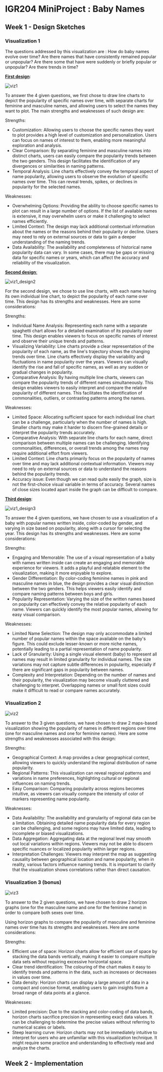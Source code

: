 # IGR204 MiniProject : Baby Names

## Week 1 - Design Sketches

### Visualization 1

The questions addressed by this visualization are : How do baby names evolve over time? Are there names that have consistently remained popular or unpopular? Are there some that have were suddenly or briefly popular or unpopular? Are there trends in time?

<ins><b>First design</b></ins>:

![viz1](https://github.com/GroupeR-DataViz/MiniProject/assets/113033010/883c4af6-ecf7-4530-a212-4635729fa869)


To answer the 4 given questions, we first chose to draw line charts to depict the popularity of specific names over time, with separate charts for feminine and masculine names, and allowing users to select the names they want to plot. The main strengths and weaknesses of such design are:

Strengths:

 * Customization: Allowing users to choose the specific names they want to plot provides a high level of customization and personalization. Users can focus on names of interest to them, enabling more meaningful exploration and analysis.
 * Clear Comparison: By separating feminine and masculine names into distinct charts, users can easily compare the popularity trends between the two genders. This design facilitates the identification of any divergences or similarities in naming patterns.
 * Temporal Analysis: Line charts effectively convey the temporal aspect of name popularity, allowing users to observe the evolution of specific names over time. This can reveal trends, spikes, or declines in popularity for the selected names.

Weaknesses:

* Overwhelming Options: Providing the ability to choose specific names to plot can result in a large number of options. If the list of available names is extensive, it may overwhelm users or make it challenging to select names efficiently.
 * Limited Context: The design may lack additional contextual information about the names or the reasons behind their popularity or decline. Users may need to rely on external sources or data to gain a deeper understanding of the naming trends.
 * Data Availability: The availability and completeness of historical name popularity data can vary. In some cases, there may be gaps or missing data for specific names or years, which can affect the accuracy and reliability of the visualization.

<!--- To address these weaknesses, consider providing features such as search or filtering options to help users navigate and find specific names more easily. Including tooltips or interactive elements that offer additional information about the selected names and their cultural or historical significance can enhance the user experience. -->

<ins><b>Second design</b></in>:

![viz1_design2](https://github.com/GroupeR-DataViz/MiniProject/assets/113033010/7fd7610b-f2b7-49dd-a551-66e3e488d33d)


For the second design, we chose to use line charts, with each name having its own individual line chart, to depict the popularity of each name over time. This design has its strengths and weaknesses. Here are some considerations:

Strengths:

* Individual Name Analysis: Representing each name with a separate spaghetti chart allows for a detailed examination of its popularity over time. This design enables viewers to focus on specific names of interest and observe their unique trends and patterns.
 * Visualizing Variability: Line charts provide a clear representation of the popularity of each name, as the line's trajectory shows the changing trends over time. Line charts effectively display the variability and fluctuations in name popularity over the years. Viewers can visually identify the rise and fall of specific names, as well as any sudden or gradual changes in popularity.
 * Comparative Analysis: By having multiple line charts, viewers can compare the popularity trends of different names simultaneously. This design enables viewers to easily interpret and compare the relative popularity of different names. This facilitates the identification of commonalities, outliers, or contrasting patterns among the names.

Weaknesses:

 * Limited Space: Allocating sufficient space for each individual line chart can be a challenge, particularly when the number of names is high. Smaller charts may make it harder to discern fine-grained details or interpret the popularity trends accurately.
 * Comparative Analysis: With separate line charts for each name, direct comparison between multiple names can be challenging. Identifying commonalities, differences, or overall trends among the names may require additional effort from viewers.
 * Limited Context: Line charts primarily focus on the popularity of names over time and may lack additional contextual information. Viewers may need to rely on external sources or data to understand the reasons behind the popularity trends.
 * Accuracy issue: Even though we can read quite easily the graph, size is not the first-choice visual variable in terms of accuracy. Several names of close sizes located apart inside the graph can be difficult to compare.

 <!-- To address these weaknesses, consider implementing interactive features such as tooltips, search functionalities, or filters that allow users to highlight specific names of interest and reduce visual clutter. Offering a legend or additional contextual information alongside the visualization can enhance the understanding of the popularity trends. Additionally, providing zoom or filter options to focus on specific time periods or subsets of names can enhance the user experience. -->

 

<ins><b>Third design</b></ins>:


![viz1_design3](https://github.com/GroupeR-DataViz/MiniProject/assets/113033010/4c140d35-33b1-45db-bf20-b19b56af2cbb)

To answer the 4 given questions, we have chosen to use a visualization of a baby with popular names written inside, color-coded by gender, and varying in size based on popularity, along with a cursor for selecting the year. This design has its strengths and weaknesses. Here are some considerations:

Strengths:

 * Engaging and Memorable: The use of a visual representation of a baby with names written inside can create an engaging and memorable experience for viewers. It adds a playful and relatable element to the visualization, making it more enjoyable to explore.
 * Gender Differentiation: By color-coding feminine names in pink and masculine names in blue, the design provides a clear visual distinction between the two genders. This helps viewers easily identify and compare naming patterns between boys and girls.
 * Popularity Representation: Varying the size of the written names based on popularity can effectively convey the relative popularity of each name. Viewers can quickly identify the most popular names, allowing for easy visual comparison.

Weaknesses:

 * Limited Name Selection: The design may only accommodate a limited number of popular names within the space available on the baby's figure. This could exclude lesser-known or more niche names, potentially leading to a partial representation of name popularity.
 * Lack of Granularity: Using a single visual element (baby) to represent all names may result in limited granularity for individual names. The size variations may not capture subtle differences in popularity, especially if there are significant gaps in popularity between names.
 * Complexity and Interpretation: Depending on the number of names and their popularity, the visualization may become visually cluttered and challenging to interpret. Overlapping names or small font sizes could make it difficult to read or compare names accurately.

<!-- To mitigate these weaknesses, consider providing interactive features that allow users to zoom in or navigate to specific areas of the baby to explore names more closely. Additionally, incorporating tooltips or labels to display the complete name when hovering over a specific point can help overcome potential legibility issues. -->

                                                              
### Visualization 2

![viz2](https://github.com/GroupeR-DataViz/MiniProject/assets/113033010/03cf8e75-5109-49f0-a9b4-bfb4e1b3d2e2)


To answer to the 3 given questions, we have chosen to draw 2 maps-based visualization showing the popularity of names in different regions over time (one for masculine names and one for feminine names).  Here are some strengths and weaknesses associated with this design:

Strengths:

* Geographical Context: A map provides a clear geographical context, allowing viewers to quickly understand the regional distribution of name popularity.
* Regional Patterns: This visualization can reveal regional patterns and variations in name preferences, highlighting cultural or regional influences on naming trends.
* Easy Comparison: Comparing popularity across regions becomes intuitive, as viewers can visually compare the intensity of color of markers representing name popularity.

Weaknesses:

 * Data Availability: The availability and granularity of regional data can be a limitation. Obtaining detailed name popularity data for every region can be challenging, and some regions may have limited data, leading to incomplete or biased visualizations.
 * Data Aggregation: Aggregating data at the regional level may smooth out local variations within regions. Viewers may not be able to discern specific nuances or localized popularity within larger regions.
 * Interpretation Challenges: Viewers may interpret the map as suggesting causality between geographical location and name popularity, when in reality, various factors influence naming trends. It is important to clarify that the visualization shows correlations rather than direct causation.

<!-- To mitigate these weaknesses, it's important to provide clear explanations and context alongside the visualization. Additionally, including a legend, tooltips, or interactive features can provide additional information and allow users to explore the data further. -->

 

### Visualization 3 (bonus)

![viz3](https://github.com/GroupeR-DataViz/MiniProject/assets/113033010/674e0f4c-94ea-4c19-a3f7-6aa09aa5b4fc)


To answer to the 2 given questions, we have chosen to draw 2 horizon graphs (one for the masculine name and one for the feminine name) in order to compare both sexes over time.

Using horizon graphs to compare the popularity of masculine and feminine names over time has its strengths and weaknesses. Here are some considerations:

Strengths:

* Efficient use of space: Horizon charts allow for efficient use of space by stacking the data bands vertically, making it easier to compare multiple data sets without requiring excessive horizontal space.
* Clear trend identification: The colouring of the chart makes it easy to identify trends and patterns in the data, such as increases or decreases in values over time.
* Data density: Horizon charts can display a large amount of data in a compact and concise format, enabling users to gain insights from a broad range of data points at a glance.

Weaknesses:

 * Limited precision: Due to the stacking and color-coding of data bands, horizon charts sacrifice precision in representing exact data values. It can be challenging to determine the precise values without referring to numerical scales or labels.
 * Steep learning curve: Horizon charts may not be immediately intuitive to interpret for users who are unfamiliar with this visualization technique. It might require some practice and understanding to effectively read and analyze the charts.

<!-- To remedy the weaknesses of the horizon graph, we may include numerical scales to mitigate the precision issue. This allows users to understand the specific values associated with each range and make accurate comparisons. Since horizon charts may not be widely known, it is important to provide clear legends and explanations to help users understand the color-coding and the layout of the chart. Horizon charts can be supplemented with other types of visualizations, such as line charts or scatter plots, to provide a more comprehensive view of the data and allow for a more detailed analysis when necessary. -->

## Week 2 - Implementation
